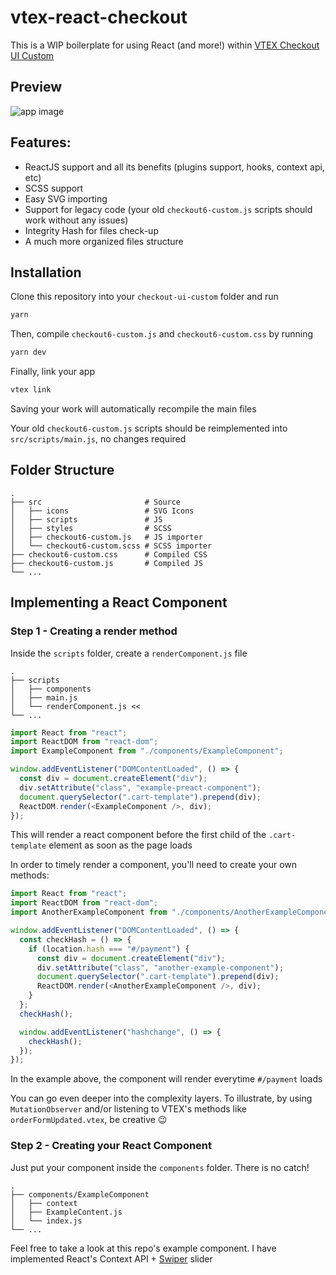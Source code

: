 # vtex-react-checkout

This is a WIP boilerplate for using React (and more!) within [VTEX Checkout UI Custom](https://vtex.io/docs/components/functional/vtex.checkout-ui-custom@0.0.9/)

## Preview

![app image](https://i.imgur.com/UDLqxW1.gif)

## Features:
- ReactJS support and all its benefits (plugins support, hooks, context api, etc)
- SCSS support
- Easy SVG importing
- Support for legacy code (your old `checkout6-custom.js` scripts should work without any issues)
- Integrity Hash for files check-up
- A much more organized files structure

## Installation

Clone this repository into your `checkout-ui-custom` folder and run

```js
yarn
```
Then, compile `checkout6-custom.js` and `checkout6-custom.css` by running
```js
yarn dev
```
Finally, link your app
```js
vtex link
```

Saving your work will automatically recompile the main files

Your old `checkout6-custom.js` scripts should be reimplemented into `src/scripts/main.js`, no changes required

## Folder Structure
    .
    ├── src                       # Source
    │   ├── icons                 # SVG Icons
    │   ├── scripts               # JS
    │   ├── styles                # SCSS
    │   ├── checkout6-custom.js   # JS importer
    │   └── checkout6-custom.scss # SCSS importer
    ├── checkout6-custom.css      # Compiled CSS
    ├── checkout6-custom.js       # Compiled JS
    └── ...

## Implementing a React Component

### Step 1 - Creating a render method

Inside the `scripts` folder, create a `renderComponent.js` file

    .
    ├── scripts
    │   ├── components
    │   ├── main.js
    │   └── renderComponent.js <<
    └── ...

```js
import React from "react";
import ReactDOM from "react-dom";
import ExampleComponent from "./components/ExampleComponent";

window.addEventListener("DOMContentLoaded", () => {
  const div = document.createElement("div");
  div.setAttribute("class", "example-preact-component");
  document.querySelector(".cart-template").prepend(div);
  ReactDOM.render(<ExampleComponent />, div);
});
```
This will render a react component before the first child of the `.cart-template` element as soon as the page loads

In order to timely render a component, you'll need to create your own methods:

```js
import React from "react";
import ReactDOM from "react-dom";
import AnotherExampleComponent from "./components/AnotherExampleComponent";

window.addEventListener("DOMContentLoaded", () => {
  const checkHash = () => {
    if (location.hash === "#/payment") {
      const div = document.createElement("div");
      div.setAttribute("class", "another-example-component");
      document.querySelector(".cart-template").prepend(div);
      ReactDOM.render(<AnotherExampleComponent />, div);
    }
  };
  checkHash();

  window.addEventListener("hashchange", () => {
    checkHash();
  });
});

```

In the example above, the component will render everytime `#/payment` loads

You can go even deeper into the complexity layers. To illustrate, by using `MutationObserver` and/or listening to VTEX's methods like `orderFormUpdated.vtex`, be creative 😉

### Step 2 - Creating your React Component

Just put your component inside the `components` folder. There is no catch!

    .
    ├── components/ExampleComponent
    │   ├── context
    │   ├── ExampleContent.js
    │   └── index.js
    └── ...

Feel free to take a look at this repo's example component. I have implemented React's Context API + [Swiper](https://github.com/nolimits4web/swiper) slider
